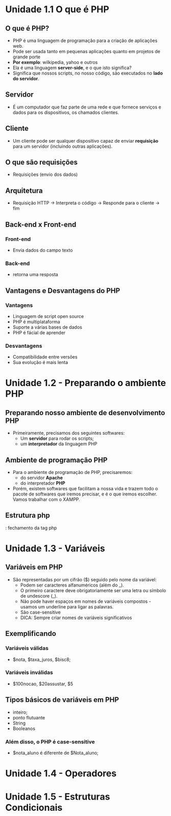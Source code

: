 # Unidade 1.1 O que é PHP

## O que é PHP?
* PHP é uma linguagem de programação para a criação de aplicações web.
* Pode ser usada tanto em pequenas aplicações quanto em projetos de grande porte
* __Por exemplo__: wilkipedia, yahoo e outros
* Ela é uma linguagem __server-side__, e o que isto significa?
* Significa que nossos scripts, no nosso código, são executados no __lado do servidor__.

## Servidor
* É um computador que faz parte de uma rede e que fornece serviços e dados para os dispositivos, os chamados clientes.

## Cliente
* Um cliente pode ser qualquer dispositivo capaz de enviar __requisição__ para um servidor (incluindo outras aplicações).

## O que são requisições
* Requisições (envio dos dados)


## Arquitetura

* Requisição HTTP -> Interpreta o código -> Responde para o cliente -> fim

## Back-end x Front-end
### Front-end
* Envia dados do campo texto
### Back-end
* retorna uma resposta

## Vantagens e Desvantagens do PHP
### Vantagens
* Linguagem de script open source
* PHP é multiplataforma
* Suporte a várias bases de dados
* PHP é fácial de aprender

### Desvantagens
* Compatibilidade entre versões
* Sua evolução é mais lenta

# Unidade 1.2 - Preparando o ambiente PHP 

## Preparando nosso ambiente de desenvolvimento PHP
* Primeiramente, precisamos dos seguintes softwares:
  - Um __servidor__ para rodar os scripts;
  - um __interpretador__ da linguagem PHP
  
## Ambiente de programação PHP
* Para o ambiente de programação de PHP, precisaremos:
  - do servidor __Apache__
  - do interpretador __PHP__
* Porém, existem softwares que facilitam a nossa vida e trazem todo o pacote de softwares que iremos precisar, e é o que iremos escolher. Vamos trabalhar com o XAMPP.

## Estrutura php
<?php
    código
?>

__<?php__: abertura da tag php
__?>__: fechamento da tag php

# Unidade 1.3 - Variáveis

## Variáveis em PHP
* São representadas por um cifrão ($) seguido pelo nome da variável:
  - Podem ser caracteres alfanuméricos (além do _).
  - O primeiro caractere deve obrigatoriamente ser uma letra ou símbolo de undescore (_).
  - Não pode haver espaços em nomes de variáveis compostos - usamos um underline para ligar as palavras.
  - São case-sensitive
  - DICA: Sempre criar nomes de variáveis significativos

## Exemplificando
### Variáveis válidas 
* $nota, $taxa_juros, $bisc8;
### Variáveis inválidas
* $100nocao, $20assustar, $5

## Tipos básicos de variáveis em PHP
* inteiro;
* ponto flutuante
* String
* Booleanos

### Além disso, o PHP é case-sensitive
* $nota_aluno é diferente de $Nota_aluno;

# Unidade 1.4 - Operadores

# Unidade 1.5 - Estruturas Condicionais 
